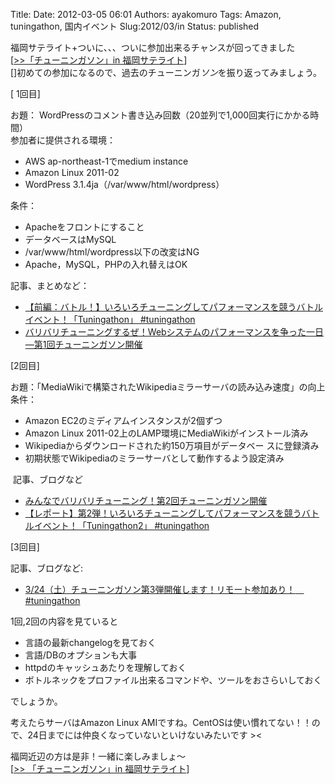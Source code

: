 Title: 
Date: 2012-03-05 06:01
Authors: ayakomuro
Tags:  Amazon, tuningathon, 国内イベント
Slug:2012/03/in
Status: published


福岡サテライト+ついに、、、ついに参加出来るチャンスが回ってきました  
[[\>\>「チューニンガソン」in
福岡サテライト](http://www.zusaar.com/event/227001)]  
[]初めての参加になるので、過去のチューニンガ*ソン*を振り返ってみましょう。

[ 1回目]

お題：
WordPressのコメント書き込み回数（20並列で1,000回実行にかかる時間）  
参加者に提供される環境：

-   AWS ap-northeast-1でmedium instance
-   Amazon Linux 2011-02
-   WordPress 3.1.4ja（/var/www/html/wordpress）

条件：

-   Apacheをフロントにすること
-   データベースはMySQL
-   /var/www/html/wordpress以下の改変はNG
-   Apache，MySQL，PHPの入れ替えはOK

記事、まとめなど：

-   [【前編：バトル！】いろいろチューニングしてパフォーマンスを競うバトルイベント！「Tuningathon」
    \#tuningathon](http://pr.zero-start.jp/archives/65588426.html) 
-   [バリバリチューニングするぜ！Webシステムのパフォーマンスを争った一日―第1回チューニンガソン開催](http://gihyo.jp/news/report/2011/07/1301)

[2回目]

お題：「MediaWikiで構築されたWikipediaミラーサーバの読み込み速度」の向上  
条件：

-   Amazon EC2のミディアムインスタンスが2個ずつ
-   Amazon Linux 2011-02上のLAMP環境にMediaWikiがインストール済み
-   Wikipediaからダウンロードされた約150万項目がデータベー スに登録済み
-   初期状態でWikipediaのミラーサーバとして動作するよう設定済み

 記事、ブログなど

-   [みんなでバリバリチューニング！第2回チューニンガソン開催](http://gihyo.jp/news/report/2011/10/1101)
-   [【レポート】第2弾！いろいろチューニングしてパフォーマンスを競うバトルイベント！「Tuningathon2」
    \#tuningathon](http://pr.zero-start.jp/archives/65617435.html) 

[3回目]

記事、ブログなど:

-   [3/24（土）チューニンガソン第3弾開催します！リモート参加あり！　\#tuningathon](http://pr.zero-start.jp/archives/65650172.html)

1回,2回の内容を見ていると

-   言語の最新changelogを見ておく
-   言語/DBのオプションも大事
-   httpdのキャッシュあたりを理解しておく
-   ボトルネックをプロファイル出来るコマンドや、ツールをおさらいしておく

でしょうか。

考えたらサーバはAmazon Linux
AMIですね。CentOSは使い慣れてない！！ので、24日までには仲良くなっていないといけないみたいです
\>\<

福岡近辺の方は是非！一緒に楽しみましょ〜  
[[\>\> 「チューニンガソン」in
福岡サテライト](http://www.zusaar.com/event/227001)]
